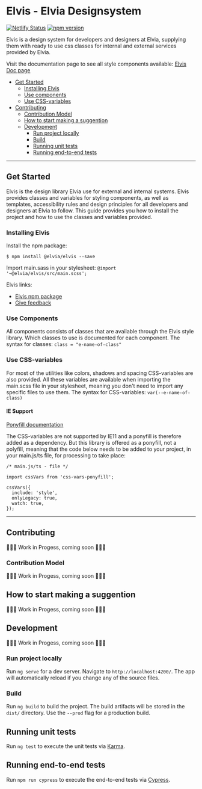 # Elvis - Elvia Designsystem
[![Netlify Status](https://api.netlify.com/api/v1/badges/a7c263fb-8570-458d-8d9e-4fb84fbb2f8e/deploy-status)](https://app.netlify.com/sites/elvis-designsystem/deploys)
[![npm version](https://badge.fury.io/js/%40elvia%2Felvis.svg)](https://badge.fury.io/js/%40elvia%2Felvis)

Elvis is a design system for developers and designers at Elvia, supplying them with ready to use css classes for internal and external services provided by Elvia. 

Visit the documentation page to see all style components available: [Elvis Doc page](https://elvis-designsystem.netlify.com/)

- [Get Started](#get-started)
  - [Installing Elvis](#installing-elvis)
  - [Use components](#use-components)
  - [Use CSS-variables](#use-css-variables)
- [Contributing](#contributing)
  - [Contribution Model](#contribution-model)
  - [How to start making a suggention](how-to-start-making-a-suggestion)
  - [Development](#development)
    - [Run project locally](#run-project-locally)
    - [Build](#build)
    - [Running unit tests](#running-unit-tests)
    - [Running end-to-end tests](#running-end-to-end-tests)
---
## Get Started
Elvis is the design library Elvia use for external and internal systems. Elvis provides classes and variables for styling components, as well as templates, accessibility rules and design principles for all developers and designers at Elvia to follow. This guide provides you how to install the project and how to use the classes and variables provided.

### Installing Elvis

Install the npm package:

``$ npm install @elvia/elvis --save``

Import main.sass in your stylesheet:
``@import '~@elvia/elvis/src/main.scss';``

Elvis links:
- [Elvis npm package](https://www.npmjs.com/package/@elvia/elvis)
- [Give feedback](https://github.com/hafslundnett/elvia-designsystem/issues/new/choose)


### Use Components
All components consists of classes that are available through the Elvis style library. Which classes to use is documented for each component. The syntax for classes: ``class = "e-name-of-class"``

### Use CSS-variables
For most of the utilities like colors, shadows and spacing CSS-variables are also provided. All these variables are available when importing the main.scss file in your stylesheet, meaning you don't need to import any specific files to use them.
The syntax for CSS-variables: ``var(--e-name-of-class)``

#### IE Support
[Ponyfill documentation](https://jhildenbiddle.github.io/css-vars-ponyfill/#/)

The CSS-variables are not supported by IE11 and a ponyfill is therefore added as a dependency. But this library is offered as a ponyfill, not a polyfill, meaning that the code below needs to be added to your project, in your main.js/ts file, for processing to take place:

```
/* main.js/ts - file */
  
import cssVars from 'css-vars-ponyfill';

cssVars({
  include: 'style',
  onlyLegacy: true,
  watch: true,
});
```
---
## Contributing
🚧👷🚧 Work in Progess, coming soon 🚧👷🚧

### Contribution Model
🚧👷🚧 Work in Progess, coming soon 🚧👷🚧

## How to start making a suggention
🚧👷🚧 Work in Progess, coming soon 🚧👷🚧

## Development
🚧👷🚧 Work in Progess, coming soon 🚧👷🚧
  

### Run project locally
Run `ng serve` for a dev server. Navigate to `http://localhost:4200/`. The app will automatically reload if you change any of the source files.

### Build
Run `ng build` to build the project. The build artifacts will be stored in the `dist/` directory. Use the `--prod` flag for a production build.

## Running unit tests
Run `ng test` to execute the unit tests via [Karma](https://karma-runner.github.io).

## Running end-to-end tests
Run `npm run cypress` to execute the end-to-end tests via [Cypress](https://www.cypress.io/).
